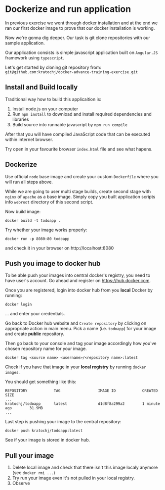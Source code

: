 # Dockerize and run application

In previous exercise we went through docker installation and at the end we ran our first docker image to prove that our docker installation is working. 

Now we're gonna dig deeper. Our task is git clone repositories with our sample application.

Our application consists is simple javascript application built on `Angular.JS` framework using `typescript`.

Let's get started by cloning git repository from: `git@github.com:kratochj/docker-advance-training-exercise.git`

## Install and Build locally

Traditional way how to build this applicaition is:

1. Install node.js on your computer
2. Run `npm install` to download and install required dependencies and libraries
3. Build source into runnable javascript by `npm run compile`

After that you will have compiled JavaScript code that can be executed within internet browser. 

Try open in your favourite browser `index.html` file and see what hapens.


## Dockerize

Use official `node` base image and create your custom `Dockerfile` where you will run all steps above. 

While we are going to user multi stage builds, create second stage with `nginx` of `apache` as a base image. Simply copy you built application scripts info `webroot` directory of this second script. 

Now build image:

``` shell
docker build -t todoapp .
```

Try whether your image works properly:

``` shell
docker run -p 8080:80 todoapp
``` 

and check it in your browser on http://localhost:8080

## Push you image to docker hub

To be able push your images into central docker's registry, you need to have user's account. Go ahead and register on https://hub.docker.com. 

Once you are registered, login into docker hub from you **local** Docker by running:

``` shell
docker login
```

... and enter your credentials. 

Go back to Docker hub website and `Create repository` by clicking on appropriate action in main menu. Pick a name (i.e. `todoapp`) for your image and create **public** repository. 

Then go back to your console and tag your image accordingly how you've chosen repository name for your image.

``` shell
docker tag <source name> <username>/<repository name>:latest
```

Check if you have that image in your **local registry** by running `docker images`.

You should get something like this: 
``` shell
REPOSITORY            TAG                 IMAGE ID            CREATED             SIZE
...
kratochj/todoapp      latest              d1d8f8a299a2        1 minute ago        31.9MB
...
```

Last step is pushing your image to the central repository:

``` shell
docker push kratochj/todoapp:latest
```

See if your image is stored in docker hub.

## Pull your image

1. Delete local image and check that there isn't this image localy anymore (see `docker rmi ...`)
2. Try run your image even it's not pulled in your local registry.
3. Observe